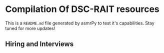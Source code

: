 



# Compilation Of DSC-RAIT resources


This is a ``README.md`` file generated by asmrPy to test it's capabilities. Stay tuned for more updates!
## Hiring and Interviews
